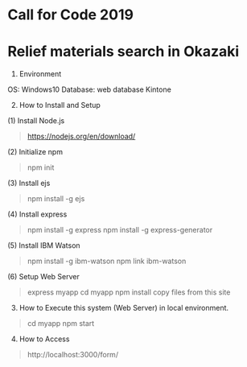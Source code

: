 # Call for Code 2019
# Relief materials search in Okazaki

1. Environment

 OS: Windows10
 Database: web database Kintone
 
2. How to Install and Setup

 (1) Install Node.js
 > https://nodejs.org/en/download/

 (2) Initialize npm
 > npm init

 (3) Install ejs
 > npm install -g ejs

 (4) Install express
 > npm install -g express
 > npm install -g express-generator

 (5) Install IBM Watson
 > npm install -g ibm-watson
 > npm link ibm-watson

 (6) Setup Web Server
 > express myapp
 > cd myapp
 > npm install
 > copy files from this site

 3. How to Execute this system (Web Server) in local environment.
 > cd myapp
 > npm start

 4. How to Access
 > http://localhost:3000/form/

